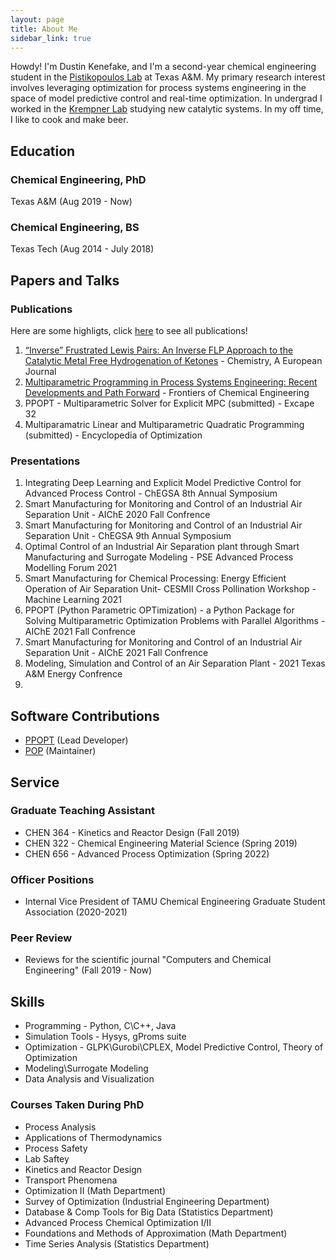 ```yaml
---
layout: page
title: About Me
sidebar_link: true
---
```


Howdy! I'm Dustin Kenefake, and I'm a second-year chemical engineering student in the [Pistikopoulos Lab](http://parametric.tamu.edu/) at Texas A&M. My primary research interest involves leveraging optimization for process systems engineering in the space of model predictive control and real-time optimization. In undergrad I worked in the [Krempner Lab](https://www.depts.ttu.edu/chemistry/Faculty/krempner/) studying new catalytic systems. In my off time, I like to cook and make beer.  

## Education

### Chemical Engineering, PhD

Texas A&M (Aug 2019 - Now)

### Chemical Engineering, BS

Texas Tech (Aug 2014 - July 2018)

## Papers and Talks

### Publications

Here are some highligts, click [here](https://dkenefake.github.io/publications) to see all publications!

1. [“Inverse” Frustrated Lewis Pairs: An Inverse FLP Approach to the Catalytic Metal Free Hydrogenation of Ketones](https://doi.org/10.1002/chem.201804370) - Chemistry, A European Journal
2. [Multiparametric Programming in Process Systems Engineering: Recent Developments and Path Forward](https://doi.org/10.3389/fceng.2020.620168) - Frontiers of Chemical Engineering
3. PPOPT - Multiparametric Solver for Explicit MPC (submitted) - Excape 32
5. Multiparamatric Linear and Multiparametric Quadratic Programming (submitted) - Encyclopedia of Optimization

### Presentations

1. Integrating Deep Learning and Explicit Model Predictive Control for Advanced Process Control - ChEGSA 8th Annual Symposium
2. Smart Manufacturing for Monitoring and Control of an Industrial Air Separation Unit - AIChE 2020 Fall Confrence
3. Smart Manufacturing for Monitoring and Control of an Industrial Air Separation Unit - ChEGSA 9th Annual Symposium
4. Optimal Control of an Industrial Air Separation plant through Smart Manufacturing and Surrogate Modeling - PSE Advanced Process Modelling Forum 2021
5. Smart Manufacturing for Chemical Processing: Energy Efficient Operation of Air Separation Unit- CESMII Cross Pollination Workshop - Machine Learning 2021
6. PPOPT (Python Parametric OPTimization) - a Python Package for Solving Multiparametric Optimization Problems with Parallel Algorithms - AIChE 2021 Fall Confrence
7. Smart Manufacturing for Monitoring and Control of an Industrial Air Separation Unit - AIChE 2021 Fall Confrence 
8. Modeling, Simulation and Control of an Air Separation Plant - 2021 Texas A&M Energy Confrence 
9. 

## Software Contributions

* [PPOPT](https://pypi.org/project/ppopt/) (Lead Developer)
* [POP](https://parametric.tamu.edu/POP/) (Maintainer)

## Service

### Graduate Teaching Assistant 

* CHEN 364 - Kinetics and Reactor Design (Fall 2019)
* CHEN 322 - Chemical Engineering Material Science (Spring 2019)
* CHEN 656 - Advanced Process Optimization (Spring 2022)

### Officer Positions

* Internal Vice President of TAMU Chemical Engineering Graduate Student Association (2020-2021)

### Peer Review

* Reviews for the scientific journal "Computers and Chemical Engineering" (Fall 2019 - Now)

## Skills 

* Programming - Python, C\C++, Java
* Simulation Tools - Hysys, gProms suite
* Optimization - GLPK\Gurobi\CPLEX, Model Predictive Control, Theory of Optimization
* Modeling\Surrogate Modeling
* Data Analysis and Visualization

### Courses Taken During PhD

* Process Analysis 
* Applications of Thermodynamics
* Process Safety
* Lab Saftey
* Kinetics and Reactor Design
* Transport Phenomena
* Optimization II (Math Department)
* Survey of Optimization (Industrial Engineering Department)
* Database & Comp Tools for Big Data (Statistics Department)
* Advanced Process Chemical Optimization I/II
* Foundations and Methods of Approximation (Math Department)
* Time Series Analysis (Statistics Department)
